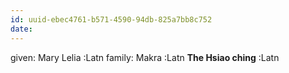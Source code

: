 ```yaml
---
id: uuid-ebec4761-b571-4590-94db-825a7bb8c752
date: 
---
```


given: Mary Lelia  :Latn
family: Makra :Latn
**The Hsiao ching** :Latn